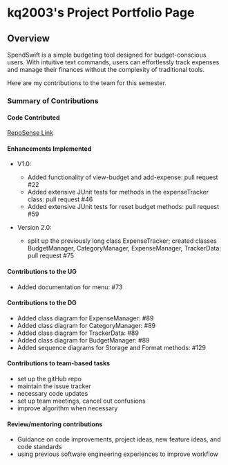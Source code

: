 # kq2003's Project Portfolio Page

## Overview
SpendSwift is a simple budgeting tool designed for budget-conscious users. With intuitive text commands, users can effortlessly track expenses and manage their finances without the complexity of traditional tools.


Here are my contributions to the team for this semester.
### Summary of Contributions
#### Code Contributed
[RepoSense Link](https://nus-cs2113-ay2425s1.github.io/tp-dashboard/?search=kq2003&sort=groupTitle&sortWithin=title&timeframe=commit&mergegroup=&groupSelect=groupByRepos&breakdown=true&checkedFileTypes=docs~functional-code~test-code~other&since=2024-09-20&tabOpen=false)

#### Enhancements Implemented
- V1.0: 
  - Added functionality of view-budget and add-expense: pull request #22
  - Added extensive JUnit tests for methods in the expenseTracker class: pull request #46
  - Added extensive JUnit tests for reset budget methods: pull request #59

- Version 2.0:
  - split up the previously long class ExpenseTracker; created classes BudgetManager, CategoryManager, ExpenseManager, TrackerData: pull request #75

#### Contributions to the UG
- Added documentation for menu: #73

#### Contributions to the DG
- Added class diagram for ExpenseManager: #89
- Added class diagram for CategoryManager: #89
- Added class diagram for TrackerData: #89
- Added class diagram for BudgetManager: #89
- Added sequence diagrams for Storage and Format methods: #129

#### Contributions to team-based tasks
- set up the gitHub repo
- maintain the issue tracker
- necessary code updates
- set up team meetings, cancel out confusions
- improve algorithm when necessary

#### Review/mentoring contributions
- Guidance on code improvements, project ideas, new feature ideas, and code standards
- using previous software engineering experiences to improve workflow